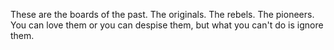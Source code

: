 These are the boards of the past.  The originals.  The rebels.  The pioneers.
You can love them or you can despise them, but what you can't do is ignore them.
